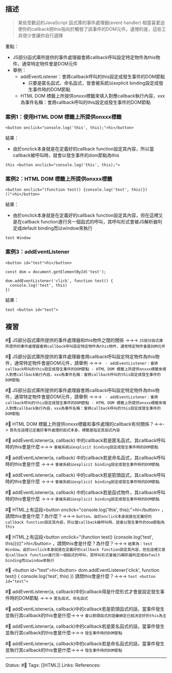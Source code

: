 ## 描述

> 某些受歡迎的JavaScript 函式庫的事件處理器(event handler) 相當喜愛迫使你的callback把this指向於觸發了該事件的DOM元件。遺憾的是，這些工具很少會讓你自行選擇


重點：
- JS部分函式庫所提供的事件處理器會將callback呼叫設定特定物件為this物件，通常特定物件會是DOM元件
- 舉例：
	- addEventListener：會將callback呼叫的this設定成發生事件的DOM節點
		- 只要是匿名函式、命名函式，皆會被系統以explicit binding設定成發生事件時的DOM節點
	- HTML DOM 標籤上所提供onxxx標籤來填入對應callback執行內容，xxx為事件名稱：會將callback呼叫的this設定成發生事件的DOM節點


### 案例1：使用HTML DOM 標籤上所提供onxxx標籤

```
<button onclick="console.log('this', this);">hi</button>
```

結果：
- 由於onclick本身就是在定義好的callback function設定其內容，所以當callback被呼叫時，就會以發生事件的dom節點為this
```
this <button onclick="console.log('this', this);">
```


### 案例2：HTML DOM 標籤上所提供onxxx標籤
```
<button onclick="(function test() {console.log('test', this)})()">hi</button>
```
結果：
- 由於onclick本身就是在定義好的callback function設定其內容，但在這裡又是在callback function進行另一個函式的呼叫，其呼叫形式會被JS解析器判定成default binding而以window來執行
```
test Window
```

### 案例3：addEventListener

```
<button id="test">hi</button>
```

```
const dom = document.getElementById('test');

dom.addEventListener('click', function test() {
  console.log('test', this)
})
```

結果：
```
test <button id="test">
```




## 複習

#🧠 JS部分函式庫所提供的事件處理器和this物件之間的關係 ->->-> `JS部分函式庫所提供的事件處理器會將callback呼叫設定特定物件為this物件，通常特定物件會是DOM元件`
<!--SR:!2023-02-05,74,250-->

#🧠 JS部分函式庫所提供的事件處理器會將callback呼叫設定特定物件為this物件，通常特定物件會是DOM元件，請舉例 ->->-> `	- addEventListener：會將callback呼叫的this設定成發生事件的DOM節點 - HTML DOM 標籤上所提供onxxx標籤來填入對應callback執行內容，xxx為事件名稱：會將callback呼叫的this設定成發生事件的DOM節點`
<!--SR:!2022-12-09,16,230-->


#🧠 JS部分函式庫所提供的事件處理器會將callback呼叫設定特定物件為this物件，通常特定物件會是DOM元件，請舉例 ->->-> `	- addEventListener：會將callback呼叫的this設定成發生事件的DOM節點 - HTML DOM 標籤上所提供onxxx標籤來填入對應callback執行內容，xxx為事件名稱：會將callback呼叫的this設定成發生事件的DOM節點`


#🧠 HTML DOM 標籤上所提供onxxx標籤和事件處理的callback有何關係？->->-> `首先在這裡已定義好事件處理的函式本身，標籤是指定其函式內容`
<!--SR:!2023-01-05,44,250-->

#🧠 addEventListener(a, callback) 中的callback若是匿名函式，其callback呼叫時的this會是什麼->->-> `會被系統以explicit binding設定成發生事件時的DOM節點`
<!--SR:!2022-12-05,26,250-->

#🧠 addEventListener(a, callback) 中的callback若是命名函式，其callback呼叫時的this會是什麼 ->->-> `會被系統以explicit binding設定成發生事件時的DOM節點`
<!--SR:!2022-12-06,27,250-->


#🧠 addEventListener(a, callback) 中的callback若是箭頭函式，其callback呼叫時的this會是什麼 ->->-> `會被系統以explicit binding設定成發生事件時的DOM節點`
<!--SR:!2022-12-05,26,250-->

#🧠 addEventListener(a, callback) 中的callback若是函式物件，其callback呼叫時的this會是什麼 ->->-> `會被系統以explicit binding設定成發生事件時的DOM節點`
<!--SR:!2022-12-05,26,250-->

#🧠 HTML上有這段\<button onclick="console.log('this', this);"\>hi\<\/button\> ，請問this會是什麼？為什麼？->->-> `button。由於onclick本身就是在定義好的callback function設定其內容，所以當callback被呼叫時，就會以發生事件的dom節點為this`
<!--SR:!2022-11-26,20,250-->

#🧠 HTML上有這段\<button onclick="(function test() \{console.log('test', this)\})()"\>hi\<\/button\> ，請問this會是什麼？為什麼？->->-> `結果為：test Window。由於onclick本身就是在定義好的callback function設定其內容，但在這裡又是在callback function進行另一個函式的呼叫，其呼叫形式會被JS解析器判定成default binding而以window來執行`
<!--SR:!2022-12-07,28,250-->

#🧠 \<button id="test"\>hi\<\/button\> dom.addEventListener('click', function test() \{   console.log('test', this) \}) 請問this會是什麼？->->-> `test <button id="test">`
<!--SR:!2022-12-05,26,250-->

#🧠 addEventListener(a, callback)中的callback得是什麼形式才會是設定發生事件時的DOM節點 ->->-> `匿名函式、命名函式`
<!--SR:!2022-11-28,9,250-->

#🧠 addEventListener(a, callback)中的callback若是箭頭函式的話，當事件發生並執行其callback的this會是什麼->->-> `會以箭頭函式的語彙綁定已經決定好的this為主`
<!--SR:!2022-11-26,7,250-->

#🧠 addEventListener(a, callback)中的callback若是匿名函式的話，當事件發生並執行其callback的this會是什麼->->-> `發生事件時的DOM節點 `
<!--SR:!2022-11-29,10,250-->

#🧠 addEventListener(a, callback)中的callback若是命名函式的話，當事件發生並執行其callback的this會是什麼->->-> `發生事件時的DOM節點 `
<!--SR:!2022-11-28,9,250-->




---
Status: #🌱 
Tags:
[[HTML]]
Links:
References:
